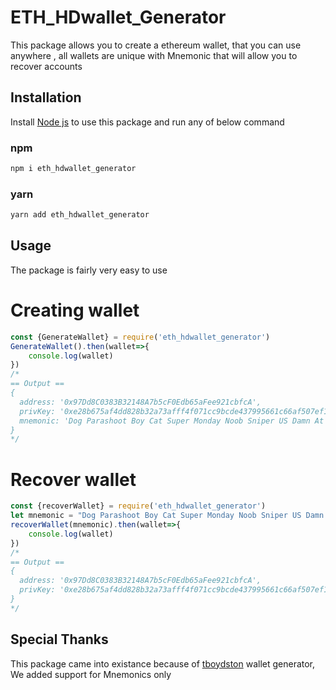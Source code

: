 # ETH_HDwallet_Generator

This package allows you to create a ethereum wallet, that you can use anywhere , all wallets are unique with Mnemonic that will allow you to recover accounts

## Installation

Install [Node js](https://nodejs.org/en/) to use this package and run any of below command

### npm

```bash
npm i eth_hdwallet_generator
```
### yarn

```bash
yarn add eth_hdwallet_generator
```

## Usage
The package is fairly very easy to use
# Creating wallet
```javascript
const {GenerateWallet} = require('eth_hdwallet_generator')
GenerateWallet().then(wallet=>{
    console.log(wallet)
})
/*
== Output == 
{
  address: '0x97Dd8C0383B32148A7b5cF0Edb65aFee921cbfcA',
  privKey: '0xe28b675af4dd828b32a73afff4f071cc9bcde437995661c66af507ef13efc2b7',
  mnemonic: 'Dog Parashoot Boy Cat Super Monday Noob Sniper US Damn At Stamp Stupid Goat Jake'
}
*/
```

# Recover wallet
```javascript
const {recoverWallet} = require('eth_hdwallet_generator')
let mnemonic = "Dog Parashoot Boy Cat Super Monday Noob Sniper US Damn At Stamp Stupid Goat Jake"
recoverWallet(mnemonic).then(wallet=>{
    console.log(wallet)
})
/*
== Output == 
{
  address: '0x97Dd8C0383B32148A7b5cF0Edb65aFee921cbfcA',
  privKey: '0xe28b675af4dd828b32a73afff4f071cc9bcde437995661c66af507ef13efc2b7'
}
*/
```

## Special Thanks 
This package came into existance because of [tboydston]('https://www.npmjs.com/package/hdaddressgenerator') wallet generator, We added support for Mnemonics only

